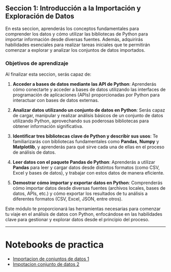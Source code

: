 ## Seccion 1: Introducción a la Importación y Exploración de Datos

En esta seccion, aprenderás los conceptos fundamentales para comprender los datos y cómo utilizar las bibliotecas de Python para importar información desde diversas fuentes. Además, adquirirás habilidades esenciales para realizar tareas iniciales que te permitirán comenzar a explorar y analizar los conjuntos de datos importados.

### Objetivos de aprendizaje

Al finalizar esta seccion, serás capaz de:

1. **Acceder a bases de datos mediante las API de Python**: Aprenderás cómo conectarte y acceder a bases de datos utilizando las interfaces de programación de aplicaciones (APIs) proporcionadas por Python para interactuar con bases de datos externas.

2. **Analizar datos utilizando un conjunto de datos en Python**: Serás capaz de cargar, manipular y realizar análisis básicos de un conjunto de datos utilizando Python, aprovechando sus poderosas bibliotecas para obtener información significativa.

3. **Identificar tres bibliotecas clave de Python y describir sus usos**: Te familiarizarás con bibliotecas fundamentales como **Pandas**, **Numpy** y **Matplotlib**, y aprenderás para qué sirve cada una de ellas en el proceso de análisis de datos.

4. **Leer datos con el paquete Pandas de Python**: Aprenderás a utilizar **Pandas** para leer y cargar datos desde distintos formatos (como CSV, Excel y bases de datos), y trabajar con estos datos de manera eficiente.

5. **Demostrar cómo importar y exportar datos en Python**: Comprenderás cómo importar datos desde diversas fuentes (archivos locales, bases de datos, APIs, etc.) y cómo exportar los resultados de tu análisis a diferentes formatos (CSV, Excel, JSON, entre otros).

Este módulo te proporcionará las herramientas necesarias para comenzar tu viaje en el análisis de datos con Python, enfocándose en las habilidades clave para gestionar y explorar datos desde el principio del proceso.
___
# Notebooks de practica

- [Importacion de conjuntos de datos 1]()
- [Impotacion conjunto de datos 2]()
